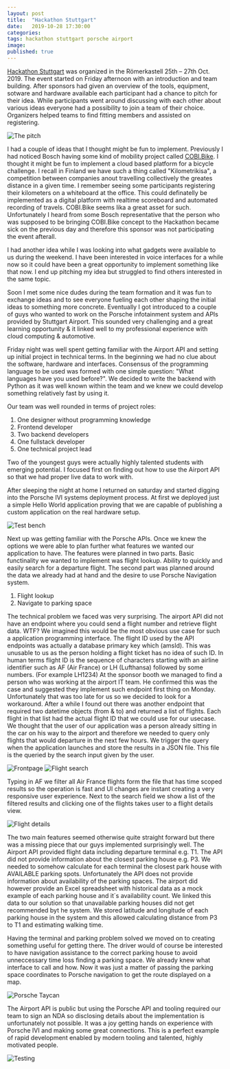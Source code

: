 ```yaml
---
layout: post
title:  "Hackathon Stuttgart"
date:   2019-10-28 17:30:00
categories:
tags: hackathon stuttgart porsche airport
image: 
published: true
---
```



[Hackathon Stuttgart][hackathon-stuttgart] was organized in the Römerkastell 25th – 27th Oct. 2019.
The event started on Friday afternoon with an introduction and team building.
After sponsors had given an overview of the tools, equipment, sotware and hardware available each participant had a chance to pitch for their idea.
While participants went around discussing with each other about various ideas everyone had a possibility to join a team of their choice. 
Organizers helped teams to find fitting members and assisted on registering.

<img src="https://s3.eu-central-1.amazonaws.com/jounileino.com-images/2019-10-28-hackathon-stuttgart/pitch.png" alt="The pitch" />

I had a couple of ideas that I thought might be fun to implement. Previously I had noticed Bosch having some kind of mobility project called [COBI.Bike][cobi-bike]. I thought it might be fun to implement a cloud based platform for a bicycle challenge. I recall in Finland we have such a thing called "Kilometrikisa", a competition between companies anout travelling collectively the greates distance in a given time. I remember seeing some participants registering their kilometers on a whiteboard at the office. This could definatelly be implemented as a digital platform with realtime scoreboard and automated recording of travels. COBI.Bike seems lika a great asset for such. Unfortunately I heard from some Bosch representative that the person who was supposed to be bringing COBI.Bike concept to the Hackathon became sick on the previous day and therefore this sponsor was not participating the event afterall.

I had another idea while I was looking into what gadgets were available to us during the weekend. I have been interested in voice interfaces for a while now so it could have been a great opportunity to implement something like that now. I end up pitching my idea but struggled to find others interested in the same topic.

Soon I met some nice dudes during the team formation and it was fun to exchange ideas and to see everyone fueling each other shaping the initial ideas to something more concrete. Eventually I got introduced to a couple of guys who wanted to work on the Porsche infotainment system and APIs provided by Stuttgart Airport. This sounded very challenging and a great learning opportunity & it linked well to my professional experience with cloud computing & automotive.

Friday night was well spent getting familiar with the Airport API and setting up initial project in technical terms. In the beginning we had no clue about the software, hardware and interfaces. Consensus of the programming language to be used was formed with one simple question: "What languages have you used before?". We decided to write the backend with Python as it was well known within the team and we knew we could develop something relatively fast by using it. 

Our team was well rounded in terms of project roles: 
1. One designer without programming knowledge
2. Frontend developer
3. Two backend developers
4. One fullstack developer
5. One technical project lead

Two of the youngest guys were actually highly talented students with emerging potential.
I focused first on finding out how to use the Airport API so that we had proper live data to work with.

After sleeping the night at home I returned on saturday and started digging into the Porsche IVI systems deployment process. At first we deployed just a simple Hello World application proving that we are capable of publishing a custom application on the real hardware setup.

<img src="https://s3.eu-central-1.amazonaws.com/jounileino.com-images/2019-10-28-hackathon-stuttgart/testbench.jpg" alt="Test bench" />

Next up was getting familiar with the Porsche APIs. Once we knew the options we were able to plan further what features we wanted our application to have.
The features were planned in two parts. Basic functinality we wanted to implement was flight lookup. Ability to quickly and easily search for a departure flight. The second part was planned around the data we already had at hand and the desire to use Porsche Navigation system.

1. Flight lookup
2. Navigate to parking space

The technical problem we faced was very surprising. The airport API did not have an endpoint where you could send a flight number and retrieve flight data. WTF? We imagined this would be the most obvious use case for such a application programming interface. The flight ID used by the API endpoints was actually a database primary key which (amsId). This was unusable to us as the person holding a flight ticket has no idea of such ID. In human terms flight ID is the sequence of characters starting with an airline identifier such as AF (Air France) or LH (Lufthansa) followed by some numbers. (For example LH1234)
At the sponsor booth we managed to find a person who was working at the airport IT team. He confirmed this was the case and suggested they implement such endpoint first thing on Monday. Unfortunately that was too late for us so we decided to look for a workaround.
After a while I found out there was another endpoint that required two datetime objects (from & to) and returned a list of flights. Each flight in that list had the actual flight ID that we could use for our usecase. We thought that the user of our application was a person already sitting in the car on his way to the airport and therefore we needed to query only flights that would departure in the next few hours. We trigger the query when the application launches and store the results in a JSON file. This file is the queried by the search input given by the user. 

<img src="https://s3.eu-central-1.amazonaws.com/jounileino.com-images/2019-10-28-hackathon-stuttgart/frontpage.jpg" alt="Frontpage" />

<img src="https://s3.eu-central-1.amazonaws.com/jounileino.com-images/2019-10-28-hackathon-stuttgart/flightsearch.jpg" alt="Flight search" />

Typing in AF we filter all Air France flights form the file that has time scoped results so the operation is fast and UI changes are instant creating a very responsive user experience. Next to the search field we show a list of the filtered results and clicking one of the flights takes user to a flight details view.

<img src="https://s3.eu-central-1.amazonaws.com/jounileino.com-images/2019-10-28-hackathon-stuttgart/flightdetails.jpg" alt="Flight details" />

The two main features seemed otherwise quite straight forward but there was a missing piece that our guys implemented surprisingly well.
The Airport API provided flight data including departure terminal e.g. T1. The API did not provide information about the closest parking house e.g. P3.
We needed to somehow calculate for each terminal the closest park house with AVAILABLE parking spots. Unfortunately the API does not provide information about availability of the parking spaces. The airport did however provide an Excel spreadsheet with historical data as a mock example of each parking house and it´s availability count. We linked this data to our solution so that unavailable parking houses did not get recommended byt he system. We stored latitude and longitude of each parking house in the system and this allowed calculating distance from P3 to T1 and estimating walking time.

Having the terminal and parking problem solved we moved on to creating something useful for getting there. The driver would of course be interested to have navigation assistance to the correct parking house to avoid unneccessary time loss finding a parking space.
We already knew what interface to call and how. Now it was just a matter of passing the parking space coordinates to Porsche navigation to get the route displayed on a map.

<img src="https://s3.eu-central-1.amazonaws.com/jounileino.com-images/2019-10-28-hackathon-stuttgart/taycan.jpg" alt="Porsche Taycan" />

The Airport API is public but using the Porsche API and tooling required our team to sign an NDA so disclosing details about the implementation is unfortunately not possible. It was a joy getting hands on experience with Porsche IVI and making some great connections. This is a perfect example of rapid development enabled by modern tooling and talented, highly motivated people.

<img src="https://s3.eu-central-1.amazonaws.com/jounileino.com-images/2019-10-28-hackathon-stuttgart/testing.jpg" alt="Testing" />


[hackathon-stuttgart]:   https://www.hackathon-stuttgart.de/
[cobi-bike]:    https://cobi.bike    
